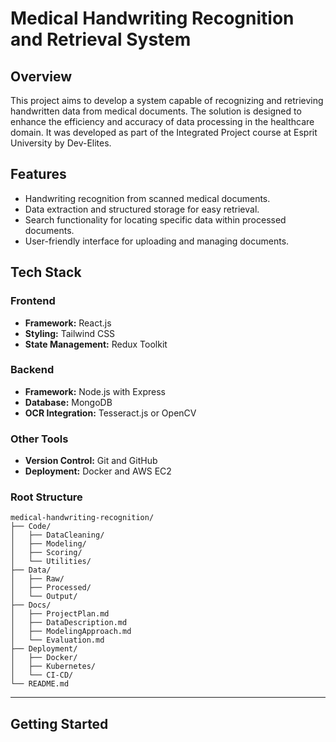 # Medical Handwriting Recognition and Retrieval System

## Overview
This project aims to develop a system capable of recognizing and retrieving handwritten data from medical documents. The solution is designed to enhance the efficiency and accuracy of data processing in the healthcare domain. It was developed as part of the Integrated Project course at Esprit University by Dev-Elites.

## Features
- Handwriting recognition from scanned medical documents.
- Data extraction and structured storage for easy retrieval.
- Search functionality for locating specific data within processed documents.
- User-friendly interface for uploading and managing documents.

## Tech Stack

### Frontend
- **Framework:** React.js
- **Styling:** Tailwind CSS
- **State Management:** Redux Toolkit

### Backend
- **Framework:** Node.js with Express
- **Database:** MongoDB
- **OCR Integration:** Tesseract.js or OpenCV

### Other Tools
- **Version Control:** Git and GitHub
- **Deployment:** Docker and AWS EC2

### Root Structure
```
medical-handwriting-recognition/  
├── Code/  
│   ├── DataCleaning/           
│   ├── Modeling/             
│   ├── Scoring/                
│   └── Utilities/              
├── Data/  
│   ├── Raw/                 
│   ├── Processed/            
│   └── Output/                 
├── Docs/  
│   ├── ProjectPlan.md          
│   ├── DataDescription.md     
│   ├── ModelingApproach.md    
│   └── Evaluation.md           
├── Deployment/  
│   ├── Docker/                 
│   ├── Kubernetes/           
│   └── CI-CD/                 
└── README.md
```
---

## Getting Started



